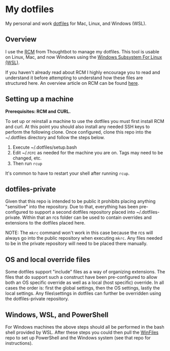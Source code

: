 # My dotfiles

My personal and work [dotfiles](https://dotfiles.github.io/) for Mac, Linux, and Windows (WSL).

## Overview

I use the [RCM](https://github.com/thoughtbot/rcm) from Thoughtbot to manage my dotfiles. This tool
is usable on Linux, Mac, and now Windows using the
[Windows Subsystem For Linux (WSL)](https://msdn.microsoft.com/en-us/commandline/wsl/about).

If you haven't already read about RCM I highly encourage you to read and understand it before
attempting to understand how these files are structured here. An overview article on RCM can be
found [here](https://robots.thoughtbot.com/rcm-for-rc-files-in-dotfiles-repos).

## Setting up a machine

**Prerequisites: RCM and CURL.**

To set up or reinstall a machine to use the dotfiles you must first install RCM and curl. At this
point you should also install any needed SSH keys to perform the following clone. Once configured,
clone this repo into the ~/.dotfiles directory and follow the steps below.

1. Execute ~/.dotfiles/setup.bash
1. Edit ~/.rcrc as needed for the machine you are on. Tags may need to be changed, etc.
1. Then run `rcup`

It's common to have to restart your shell after running `rcup`.

## dotfiles-private

Given that this repo is intended to be public it prohibits placing anything "sensitive" into the
repository. Due to that, everything has been pre-configured to support a second dotfiles repository
placed into ~/.dotfiles-private. Within that an rcs folder can be used to contain overrides and
extensions to the dotfiles placed here.

NOTE: The `mkrc` command won't work in this case because the rcs will always go into the public
repository when executing `mkrc`. Any files needed to be in the private repository will need to be
placed there manually.

## OS and local override files

Some dotfiles support "include" files as a way of organizing extensions. The files that do support
such a construct have been pre-configured to allow both an OS specific override as well as a local
(host specific) override. In all cases the order is: first the global settings, then the OS
settings, lastly the local settings. Any files\settings in dotfiles can further be overridden using
the dotfiles-private repository.

## Windows, WSL, and PowerShell

For Windows machines the above steps should all be performed in the bash shell provided by WSL.
After these steps you could then pull the [WinFiles](https://github.com/brennanfee/winfiles) repo to
set up PowerShell and the Windows system (see that repo for instructions).
